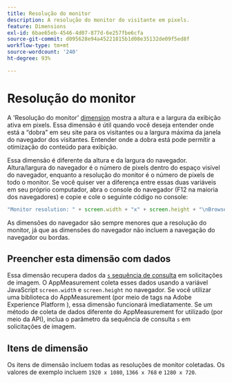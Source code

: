 ```yaml
---
title: Resolução do monitor
description: A resolução do monitor do visitante em pixels.
feature: Dimensions
exl-id: 6bae65eb-4546-4d07-877d-6e257fbe6cfa
source-git-commit: d095628e94a45221815b1d08e35132de09f5ed8f
workflow-type: tm+mt
source-wordcount: '240'
ht-degree: 93%

---
```


# Resolução do monitor

A &#39;Resolução do monitor&#39; [dimension](overview.md) mostra a altura e a largura da exibição ativa em pixels. Essa dimensão é útil quando você deseja entender onde está a “dobra” em seu site para os visitantes ou a largura máxima da janela do navegador dos visitantes. Entender onde a dobra está pode permitir a otimização do conteúdo para exibição.

Essa dimensão é diferente da altura e da largura do navegador. Altura/largura do navegador é o número de pixels dentro do espaço visível do navegador, enquanto a resolução do monitor é o número de pixels de todo o monitor. Se você quiser ver a diferença entre essas duas variáveis em seu próprio computador, abra o console do navegador (F12 na maioria dos navegadores) e copie e cole o seguinte código no console:

```js
"Monitor resolution: " + screen.width + "x" + screen.height + "\nBrowser resolution: " + window.innerWidth + "x" + window.innerHeight;
```

As dimensões do navegador são sempre menores que a resolução do monitor, já que as dimensões do navegador não incluem a navegação do navegador ou bordas.

## Preencher esta dimensão com dados

Essa dimensão recupera dados da [`s` sequência de consulta](/help/implement/validate/query-parameters.md) em solicitações de imagem. O AppMeasurement coleta esses dados usando a variável JavaScript `screen.width` e `screen.height` no navegador. Se você utilizar uma biblioteca do AppMeasurement (por meio de tags na Adobe Experience Platform ), essa dimensão funcionará imediatamente. Se um método de coleta de dados diferente do AppMeasurement for utilizado (por meio da API), inclua o parâmetro da sequência de consulta `s` em solicitações de imagem.

## Itens de dimensão

Os itens de dimensão incluem todas as resoluções de monitor coletadas. Os valores de exemplo incluem `1920 x 1080`, `1366 x 768` e `1280 x 720`.

